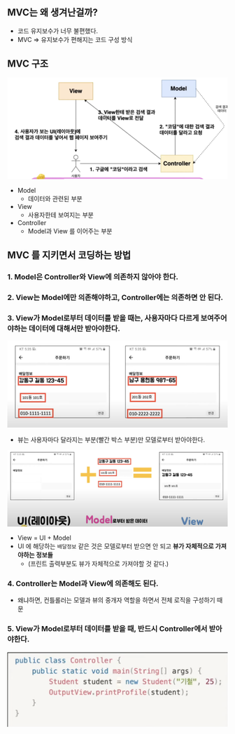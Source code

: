 
## MVC는 왜 생겨난걸까?

- 코드 유지보수가 너무 불편했다.
- MVC => 유지보수가 편해지는 코드 구성 방식

## MVC 구조

![](attachments/Pasted%20image%2020231028203557.png)

- Model
	- 데이터와 관련된 부분
- View 
	- 사용자한테 보여지는 부분
- Controller 
	- Model과 View 를 이어주는 부분

## MVC 를 지키면서 코딩하는 방법

### 1. Model은 Controller와 View에 의존하지 않아야 한다.

### 2. View는 Model에만 의존해야하고, Controller에는 의존하면 안 된다.

### 3. View가 Model로부터 데이터를 받을 때는, **사용자마다 다르게 보여주어야하는 데이터에 대해서만** 받아야한다. 

![500](attachments/Pasted%20image%2020231028203942.png)

- 뷰는 사용자마다 달라지는 부분(빨간 박스 부분)만 모델로부터 받아야한다.

![500](attachments/Pasted%20image%2020231028204100.png)

- View = UI + Model
- UI 에 해당하는 `배달정보` 같은 것은 모델로부터 받으면 안 되고 **뷰가 자체적으로 가져야하는 정보들**
	- (프린트 출력부분도 뷰가 자체적으로 가져야할 것 같다.)


### 4. Controller는 Model과 View에 의존해도 된다.

- 왜냐하면, 컨틀롤러는 모델과 뷰의 중개자 역할을 하면서 전체 로직을 구성하기 때문

### 5. View가 Model로부터 데이터를 받을 때, 반드시 Controller에서 받아야한다.

![500](attachments/Pasted%20image%2020231028204623.png)


